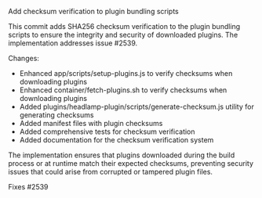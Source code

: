 Add checksum verification to plugin bundling scripts

This commit adds SHA256 checksum verification to the plugin bundling scripts
to ensure the integrity and security of downloaded plugins. The implementation
addresses issue #2539.

Changes:
- Enhanced app/scripts/setup-plugins.js to verify checksums when downloading plugins
- Enhanced container/fetch-plugins.sh to verify checksums when downloading plugins
- Added plugins/headlamp-plugin/scripts/generate-checksum.js utility for generating checksums
- Added manifest files with plugin checksums
- Added comprehensive tests for checksum verification
- Added documentation for the checksum verification system

The implementation ensures that plugins downloaded during the build process
or at runtime match their expected checksums, preventing security issues
that could arise from corrupted or tampered plugin files.

Fixes #2539